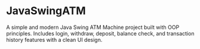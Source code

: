 # JavaSwingATM
A simple and modern Java Swing ATM Machine project built with OOP principles. Includes login, withdraw, deposit, balance check, and transaction history features with a clean UI design.
